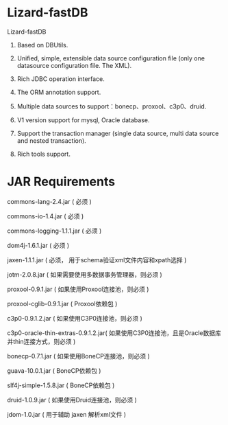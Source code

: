 Lizard-fastDB
=============

Lizard-fastDB

1. Based on DBUtils.

2. Unified, simple, extensible data source configuration file (only one datasource configuration file. The XML).

3. Rich JDBC operation interface.

4. The ORM annotation support.

5. Multiple data sources to support：bonecp、proxool、c3p0、druid.

6. V1 version support for mysql, Oracle database.

7. Support the transaction manager (single data source, multi data source and nested transaction).

8. Rich tools support.

JAR Requirements
=======

commons-lang-2.4.jar	             ( 必须 )

commons-io-1.4.jar	               ( 必须 )

commons-logging-1.1.1.jar	         ( 必须 )

dom4j-1.6.1.jar	                   ( 必须 )

jaxen-1.1.1.jar	                   ( 必须， 用于schema验证xml文件内容和xpath选择 )

jotm-2.0.8.jar	                   ( 如果需要使用多数据事务管理器，则必须 )

proxool-0.9.1.jar                  ( 如果使用Proxool连接池，则必须 )

proxool-cglib-0.9.1.jar            ( Proxool依赖包 )

c3p0-0.9.1.2.jar	                 ( 如果使用C3P0连接池，则必须 )

c3p0-oracle-thin-extras-0.9.1.2.jar( 如果使用C3P0连接池，且是Oracle数据库并thin连接方式，则必须 )

bonecp-0.7.1.jar	                 ( 如果使用BoneCP连接池，则必须 )

guava-10.0.1.jar	                 ( BoneCP依赖包 )

slf4j-simple-1.5.8.jar	           ( BoneCP依赖包 )

druid-1.0.9.jar	                   ( 如果使用Druid连接池，则必须 )

jdom-1.0.jar	                     (  用于辅助 jaxen 解析xml文件 )

